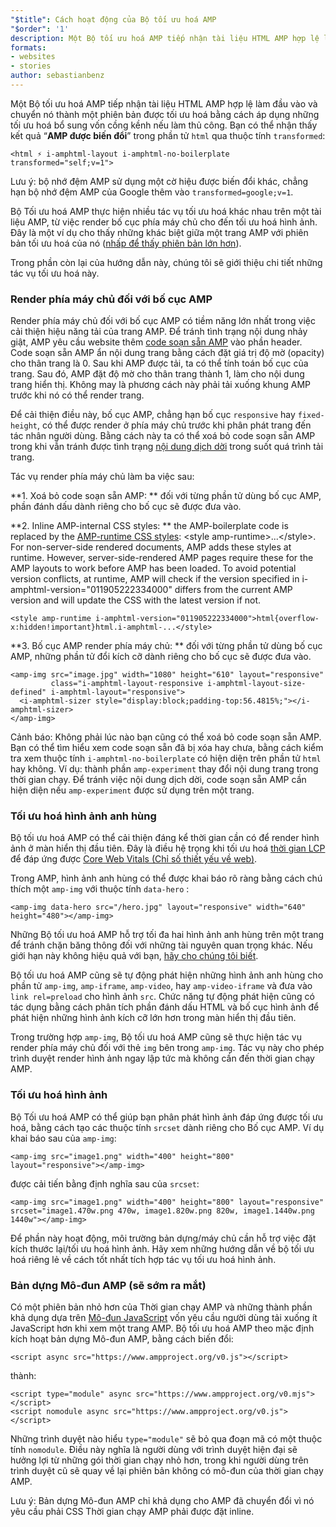 ```yaml
---
"$title": Cách hoạt động của Bộ tối ưu hoá AMP
"$order": '1'
description: Một Bộ tối ưu hoá AMP tiếp nhận tài liệu HTML AMP hợp lệ làm đầu vào và chuyển nó thành một phiên bản được tối ưu hoá bằng cách áp dụng những tối ưu hoá bổ sung vốn cồng kềnh nếu làm thủ công. Hướng dẫn này giải thích chi tiết cách hoạt động của Bộ tối ưu hoá AMP.
formats:
- websites
- stories
author: sebastianbenz
---
```


Một Bộ tối ưu hoá AMP tiếp nhận tài liệu HTML AMP hợp lệ làm đầu vào và chuyển nó thành một phiên bản được tối ưu hoá bằng cách áp dụng những tối ưu hoá bổ sung vốn cồng kềnh nếu làm thủ công. Bạn có thể nhận thấy kết quả “**AMP được biến đổi**” trong phần tử `html` qua thuộc tính `transformed`:

```
<html ⚡ i-amphtml-layout i-amphtml-no-boilerplate transformed="self;v=1">
```

Lưu ý: bộ nhớ đệm AMP sử dụng một cờ hiệu được biến đổi khác, chẳng hạn bộ nhớ đệm AMP của Google thêm vào `transformed=google;v=1`.

Bộ Tối ưu hoá AMP thực hiện nhiều tác vụ tối ưu hoá khác nhau trên một tài liệu AMP, từ việc render bố cục phía máy chủ cho đến tối ưu hoá hình ảnh. Đây là một ví dụ cho thấy những khác biệt giữa một trang AMP với phiên bản tối ưu hoá của nó ([nhấp để thấy phiên bản lớn hơn](/static/img/docs/guides/optimized-amp-diff.png)).

<a href="/static/img/docs/guides/optimized-amp-diff.png"><amp-img lightbox layout="responsive" width="2560" height="773" src="/static/img/docs/guides/optimized-amp-diff.png"></amp-img></a>

Trong phần còn lại của hướng dẫn này, chúng tôi sẽ giới thiệu chi tiết những tác vụ tối ưu hoá này.

### Render phía máy chủ đối với bố cục AMP

Render phía máy chủ đối với bố cục AMP có tiềm năng lớn nhất trong việc cải thiện hiệu năng tải của trang AMP. Để tránh tình trạng nội dung nhảy giật, AMP yêu cầu website thêm [code soạn sẵn AMP](https://amp.dev/documentation/guides-and-tutorials/learn/spec/amp-boilerplate/?format=websites) vào phần header. Code soạn sẵn AMP ẩn nội dung trang bằng cách đặt giá trị độ mờ (opacity) cho thân trang là 0. Sau khi AMP được tải, ta có thể tính toán bố cục của trang. Sau đó, AMP đặt độ mờ cho thân trang thành 1, làm cho nội dung trang hiển thị. Không may là phương cách này phải tải xuống khung AMP trước khi nó có thể render trang.

Để cải thiện điều này, bố cục AMP, chẳng hạn bố cục `responsive` hay `fixed-height`, có thể được render ở phía máy chủ trước khi phân phát trang đến tác nhân người dùng. Bằng cách này ta có thể xoá bỏ code soạn sẵn AMP trong khi vẫn tránh được tình trạng [nội dung dịch dời](https://web.dev/cls/) trong suốt quá trình tải trang.

Tác vụ render phía máy chủ làm ba việc sau:

⁣**1. Xoá bỏ code soạn sẵn AMP: ** đối với từng phần tử dùng bố cục AMP, phần đánh dấu dành riêng cho bố cục sẽ được đưa vào.

⁣**2. Inline AMP-internal CSS styles: ** the AMP-boilerplate code is replaced by the <a href="https://cdn.ampproject.org/v0.css">AMP-runtime CSS styles</a>: &lt;style amp-runtime>...&lt;/style>. For non-server-side rendered documents, AMP adds these styles at runtime. However, server-side-rendered AMP pages require these for the AMP layouts to work before AMP has been loaded. To avoid potential version conflicts, at runtime, AMP will check if the version specified in i-amphtml-version="011905222334000" differs from the current AMP version and will update the CSS with the latest version if not.

```
<style amp-runtime i-amphtml-version="011905222334000">html{overflow-x:hidden!important}html.i-amphtml-...</style>
```

⁣**3. Bố cục AMP render phía máy chủ: ** đối với từng phần tử dùng bố cục AMP, những phần tử đổi kích cỡ dành riêng cho bố cục sẽ được đưa vào.

```
<amp-img src="image.jpg" width="1080" height="610" layout="responsive"
         class="i-amphtml-layout-responsive i-amphtml-layout-size-defined" i-amphtml-layout="responsive">
  <i-amphtml-sizer style="display:block;padding-top:56.4815%;"></i-amphtml-sizer>
</amp-img>
```

Cảnh báo: Không phải lúc nào bạn cũng có thể xoá bỏ code soạn sẵn AMP. Bạn có thể tìm hiểu xem code soạn sẵn đã bị xóa hay chưa, bằng cách kiểm tra xem thuộc tính `i-amphtml-no-boilerplate` có hiện diện trên phần tử `html` hay không. Ví dụ: thành phần `amp-experiment` thay đổi nội dung trang trong thời gian chạy. Để tránh việc nội dung dịch dời, code soạn sẵn AMP cần hiện diện nếu `amp-experiment` được sử dụng trên một trang.

### Tối ưu hoá hình ảnh anh hùng

Bộ tối ưu hoá AMP có thể cải thiện đáng kể thời gian cần có để render hình ảnh ở màn hiển thị đầu tiên. Đây là điều hệ trọng khi tối ưu hoá [thời gian LCP](https://web.dev/lcp/) để đáp ứng được [Core Web Vitals (Chỉ số thiết yếu về web)](https://web.dev/vitals).

Trong AMP, hình ảnh anh hùng có thể được khai báo rõ ràng bằng cách chú thích một `amp-img` với thuộc tính `data-hero` :

```
<amp-img data-hero src="/hero.jpg" layout="responsive" width="640" height="480"></amp-img>
```

Những Bộ tối ưu hoá AMP hỗ trợ tối đa hai hình ảnh anh hùng trên một trang để tránh chặn băng thông đối với những tài nguyên quan trọng khác. Nếu giới hạn này không hiệu quả với bạn, [hãy cho chúng tôi biết](https://github.com/ampproject/amp-toolbox/issues).

Bộ tối ưu hoá AMP cũng sẽ tự động phát hiện những hình ảnh anh hùng cho phần tử `amp-img`, `amp-iframe`, `amp-video`, hay `amp-video-iframe` và đưa vào `link rel=preload` cho hình ảnh `src`. Chức năng tự động phát hiện cũng có tác dụng bằng cách phân tích phần đánh dấu HTML và bố cục hình ảnh để phát hiện những hình ảnh kích cỡ lớn hơn trong màn hiển thị đầu tiên.

Trong trường hợp `amp-img`, Bộ tối ưu hoá AMP cũng sẽ thực hiện tác vụ render phía máy chủ đối với thẻ `img` bên trong `amp-img`. Tác vụ này cho phép trình duyệt render hình ảnh ngay lập tức mà không cần đến thời gian chạy AMP.

### Tối ưu hoá hình ảnh

Bộ Tối ưu hoá AMP có thể giúp bạn phân phát hình ảnh đáp ứng được tối ưu hoá, bằng cách tạo các thuộc tính `srcset` dành riêng cho Bố cục AMP. Ví dụ khai báo sau của `amp-img`:

```
<amp-img src="image1.png" width="400" height="800" layout="responsive"></amp-img>
```

được cải tiến bằng định nghĩa sau của `srcset`:

```
<amp-img src="image1.png" width="400" height="800" layout="responsive" srcset="image1.470w.png 470w, image1.820w.png 820w, image1.1440w.png 1440w"></amp-img>
```

Để phần này hoạt động, môi trường bản dựng/máy chủ cần hỗ trợ việc đặt kích thước lại/tối ưu hoá hình ảnh. Hãy xem những hướng dẫn về bộ tối ưu hoá riêng lẻ về cách tốt nhất tích hợp tác vụ tối ưu hoá hình ảnh.

### Bản dựng Mô-đun AMP (sẽ sớm ra mắt)

Có một phiên bản nhỏ hơn của Thời gian chạy AMP và những thành phần khả dụng dựa trên [Mô-đun JavaScript](https://v8.dev/features/modules#browser) vốn yêu cầu người dùng tải xuống ít JavaScript hơn khi xem một trang AMP. Bộ tối ưu hoá AMP theo mặc định kích hoạt bản dựng Mô-đun AMP, bằng cách biến đổi:

```
<script async src="https://www.ampproject.org/v0.js"></script>
```

thành:

```
<script type="module" async src="https://www.ampproject.org/v0.mjs"></script>
<script nomodule async src="https://www.ampproject.org/v0.js"></script>
```

Những trình duyệt nào hiểu `type="module"` sẽ bỏ qua đoạn mã có một thuộc tính `nomodule`. Điều này nghĩa là người dùng với trình duyệt hiện đại sẽ hưởng lợi từ những gói thời gian chạy nhỏ hơn, trong khi người dùng trên trình duyệt cũ sẽ quay về lại phiên bản không có mô-đun của thời gian chạy AMP.

Lưu ý: Bản dựng Mô-đun AMP chỉ khả dụng cho AMP đã chuyển đổi vì nó yêu cầu phải CSS Thời gian chạy AMP phải được đặt inline.
